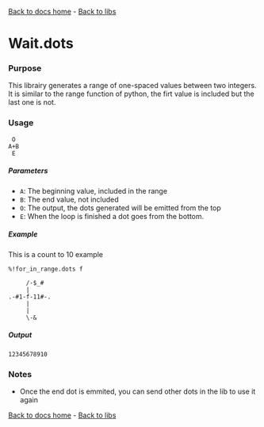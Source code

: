 [Back to docs home](../index.md) - [Back to libs](index.md#Loops)
# Wait.dots

### Purpose
This librairy generates a range of one-spaced values between two integers. It is similar to the range function of python, the firt value is included but the last one is not.

### Usage
    
     O
    A+B
     E

##### Parameters
- `A`: The beginning value, included in the range 
- `B`: The end value, not included  
- `O`: The output, the dots generated will be emitted from the top
- `E`: When the loop is finished a dot goes from the bottom.

##### Example

This is a count to 10 example

    %!for_in_range.dots f

         /-$_#
         |
    .-#1-f-11#-.
         |  
         |
         \-&

##### Output

    12345678910 

### Notes
- Once the end dot is emmited, you can send other dots in the lib to use it again


[Back to docs home](../index.md) - [Back to libs](index.md#Loops)
